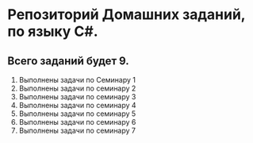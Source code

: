 # Репозиторий Домашних заданий, по языку С#.
## Всего заданий будет 9.
1. Выполнены задачи по Семинару 1
2. Выполнены задачи по семинару 2
3. Выполнены задачи по семинару 3
4. Выполнены задачи по семинару 4
5. Выполнены задачи по семинару 5
6. Выполнены задачи по семинару 6
7. Выполнены задачи по семинару 7